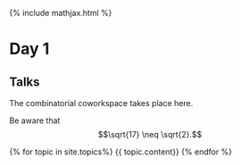 ---
---

{% include mathjax.html %}



# Day 1

## Talks

The combinatorial coworkspace takes place here.

Be aware that 
$$\sqrt{17} \neq \sqrt{2}.$$

{% for topic in site.topics%}
{{ topic.content}}
{% endfor %}
